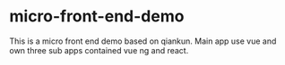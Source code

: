 # micro-front-end-demo
This is a micro front end demo based on qiankun. Main app use vue and own three sub apps contained vue ng and react.
